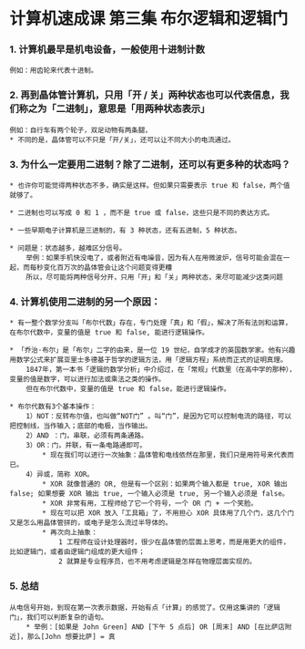 # 计算机速成课 第三集 布尔逻辑和逻辑门

### 1. 计算机最早是机电设备，一般使用十进制计数
    例如：用齿轮来代表十进制。
    

### 2. 再到晶体管计算机，只用「开 / 关」两种状态也可以代表信息，我们称之为「二进制」，意思是「用两种状态表示」
    例如：自行车有两个轮子，双足动物有两条腿，
    * 不同的是，晶体管可以不只是「开/关」，还可以让不同大小的电流通过。


### 3. 为什么一定要用二进制？除了二进制，还可以有更多种的状态吗？
    * 也许你可能觉得两种状态不多，确实是这样。但如果只需要表示 true 和 false，两个值就够了。

    * 二进制也可以写成 0 和 1 ，而不是 true 或 false，这些只是不同的表达方式。

    * 一些早期电子计算机是三进制的，有 3 种状态，还有五进制，5 种状态。

    * 问题是：状态越多，越难区分信号。
        举例：如果手机快没电了，或者附近有电噪音，因为有人在用微波炉，信号可能会混在一起，而每秒变化百万次的晶体管会让这个问题变得更糟
        所以，尽可能将两种信号分开，只用「开」和「关」两种状态，来尽可能减少这类问题


### 4. 计算机使用二进制的另一个原因：
    * 有一整个数学分支叫「布尔代数」存在，专门处理「真」和「假」，解决了所有法则和运算，在布尔代数中，变量的值是 true 和 false, 能进行逻辑操作。

    * 「乔治·布尔」是「布尔」二字的由来，是一位 19 世纪，自学成才的英国数学家。他有兴趣用数学公式来扩展亚里士多德基于哲学的逻辑方法，用「逻辑方程」系统而正式的证明真理。
        1847年，第一本书「逻辑的数学分析」中介绍过，在「常规」代数里（在高中学的那种），变量的值是数字，可以进行加法或乘法之类的操作。
        但在布尔代数中，变量的值是 true 和 false，能进行逻辑操作。

    * 布尔代数有3个基本操作：
        1）NOT：反转布尔值，也叫做“NOT门” 。叫“门”，是因为它可以控制电流的路径，可以把控制线，当作输入；底部的电极，当作输出。
        2）AND ：门，串联，必须有两条通路。
        3）OR：门，并联，有一条电路通即可。
            * 现在我们可以进行一次抽象：晶体管和电线依然在那里，我们只是用符号来代表而已。
        4）异或，简称 XOR。
            * XOR 就像普通的 OR, 但是有一个区别：如果两个输入都是 true, XOR 输出 false; 如果想要 XOR 输出 true, 一个输入必须是 true, 另一个输入必须是 false。
            * XOR 非常有用，工程师给了它一个符号，一个 OR 门 + 一个笑脸。
            * 现在可以把 XOR 放入「工具箱」了，不用担心 XOR 具体用了几个门，这几个门又是怎么用晶体管拼的，或电子是怎么流过半导体的。
            * 再次向上抽象：
                1 工程师在设计处理器时，很少在晶体管的层面上思考，而是用更大的组件，比如逻辑门，或者由逻辑门组成的更大组件；
                2 就算是专业程序员，也不用考虑逻辑是怎样在物理层面实现的。


### 5. 总结
    从电信号开始，到现在第一次表示数据，开始有点「计算」的感觉了。仅用这集讲的「逻辑门」，我们可以判断复杂的语句。
        * 举例：[如果是 John Green] AND [下午 5 点后] OR [周末] AND [在比萨店附近]，那么[John 想要比萨] = 真


